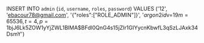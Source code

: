 INSERT INTO `admin` (`id`, `username`, `roles`, `password`) VALUES ('12', 'ebacour78@gmail.com', '{"roles":["ROLE_ADMIN"]}', '$argon2id$v=19$m=65536,t=4,p=1$bjJ6Lk5ZOW1yYjZWL1BlMA$BFdl0QnG4s15jZIr1GIYycnKbwfL3qSzLJAxk34DsmY')